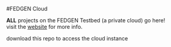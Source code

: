 #FEDGEN Cloud 

**ALL** projects on the FEDGEN Testbed (a private cloud) go here!  
visit the [website](https://ace.covenantuniversity.edu.ng "Title") for more info.  

download this repo to access the cloud instance


